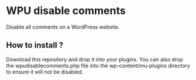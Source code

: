 # WPU disable comments

Disable all comments on a WordPress website.

## How to install ? 

Download this repository and drop it into your plugins.
You can also drop the wpudisablecomments.php file into the wp-content/mu-plugins directory to ensure it will not be disabled.
